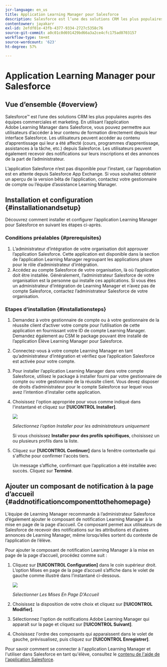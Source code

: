 ```yaml
---
jcr-language: en_us
title: Application Learning Manager pour Salesforce
description: Salesforce est l’une des solutions CRM les plus populaires auprès des équipes commerciales et marketing. En utilisant l’application Adobe Learning Manager dans Salesforce, vous pouvez permettre aux utilisateurs d’accéder à leur contenu de formation directement depuis leur interface Salesforce. Les utilisateurs peuvent accéder au contenu d’apprentissage qui leur a été affecté (cours, programmes d’apprentissage, assistances à la tâche, etc.) depuis Salesforce. Les utilisateurs peuvent également recevoir des notifications sur leurs inscriptions et des annonces de la part de l’administrateur.
contentowner: jayakarr
exl-id: 2efdf01e-43fb-4377-9334-2727c5358c76
source-git-commit: a0c01c0d691429bd66a3a2ce4cfc175ad0703157
workflow-type: tm+mt
source-wordcount: '623'
ht-degree: 57%

---
```


# Application Learning Manager pour Salesforce

## Vue d’ensemble {#overview}

Salesforce™ est l’une des solutions CRM les plus populaires auprès des équipes commerciales et marketing. En utilisant l’application Adobe Learning Manager dans Salesforce, vous pouvez permettre aux utilisateurs d’accéder à leur contenu de formation directement depuis leur interface Salesforce. Les utilisateurs peuvent accéder au contenu d’apprentissage qui leur a été affecté (cours, programmes d’apprentissage, assistances à la tâche, etc.) depuis Salesforce. Les utilisateurs peuvent également recevoir des notifications sur leurs inscriptions et des annonces de la part de l’administrateur.

L’application Salesforce n’est pas disponible pour l’instant, car l’approbation est en attente depuis Salesforce App Exchange. Si vous souhaitez obtenir un aperçu de la version bêta de l’application, contactez votre gestionnaire de compte ou l’équipe d’assistance Learning Manager.

## Installation et configuration {#installationandsetup}

Découvrez comment installer et configurer l’application Learning Manager pour Salesforce en suivant les étapes ci-après.

### Conditions préalables {#prerequisites}

1. L’administrateur d’intégration de votre organisation doit approuver l’application Salesforce. Cette application est disponible dans la section de l’application Learning Manager regroupant les applications phare pour le rôle d’administrateur d’intégration.
1. Accédez au compte Salesforce de votre organisation, là où l’application doit être installée. Généralement, l’administrateur Salesforce de votre organisation est la personne qui installe ces applications. Si vous êtes un administrateur d’intégration de Learning Manager et n’avez pas de compte Salesforce, contactez l’administrateur Salesforce de votre organisation.

### Etapes d’installation {#installationsteps}

1. Demandez à votre gestionnaire de compte ou à votre gestionnaire de la réussite client d’activer votre compte pour l’utilisation de cette application en fournissant votre ID de compte Learning Manager. Demandez également au CSM le package pouvant être installé de l’application Élève Learning Manager pour Salesforce.

1. Connectez-vous à votre compte Learning Manager en tant qu’administrateur d’intégration et vérifiez que l’application Salesforce est activée pour votre compte.

1. Pour installer l’application Learning Manager dans votre compte Salesforce, utilisez le package à installer fourni par votre gestionnaire de compte ou votre gestionnaire de la réussite client. Vous devez disposer de droits d’administrateur pour le compte Salesforce sur lequel vous avez l’intention d’installer cette application.

1. Choisissez l&#39;option appropriée pour vous comme indiqué dans l&#39;instantané et cliquez sur **[!UICONTROL Installer]**.

   ![](assets/install-options.png)

   *Sélectionnez l’option Installer pour les administrateurs uniquement*

   Si vous choisissez **Installer pour des profils spécifiques**, choisissez un ou plusieurs profils dans la liste.

1. Cliquez sur **[!UICONTROL Continuer]** dans la fenêtre contextuelle qui s&#39;affiche pour confirmer l&#39;accès tiers.

   Un message s’affiche, confirmant que l’application a été installée avec succès. Cliquez sur **Terminé**.

## Ajouter un composant de notification à la page d’accueil {#addnotificationcomponenttothehomepage}

L’équipe de Learning Manager recommande à l’administrateur Salesforce d’également ajouter le composant de notification Learning Manager à la mise en page de la page d’accueil. Ce composant permet aux utilisateurs de Salesforce de recevoir des notifications sur les attributions et d’autres annonces de Learning Manager, même lorsqu’elles sortent du contexte de l’application de l’élève.

Pour ajouter le composant de notification Learning Manager à la mise en page de la page d’accueil, procédez comme suit :

1. Cliquez sur **[!UICONTROL Configuration]** dans le coin supérieur droit. L’option Mises en page de la page d’accueil s’affiche dans le volet de gauche comme illustré dans l’instantané ci-dessous.

   ![](assets/homepage-component.png)

   *Sélectionner Les Mises En Page D&#39;Accueil*

1. Choisissez la disposition de votre choix et cliquez sur **[!UICONTROL Modifier]**.
1. Sélectionnez l&#39;option de notifications Adobe Learning Manager qui apparaît sur la page et cliquez sur **[!UICONTROL Suivant]**.
1. Choisissez l&#39;ordre des composants qui apparaissent dans le volet de gauche, prévisualisez, puis cliquez sur **[!UICONTROL Enregistrer]**.

Pour savoir comment se connecter à l&#39;application Learning Manager et l&#39;utiliser dans Salesforce en tant qu&#39;élève, consultez le [contenu de l&#39;aide de l&#39;application Salesforce](../../learners/feature-summary/sfdc-app.md).
